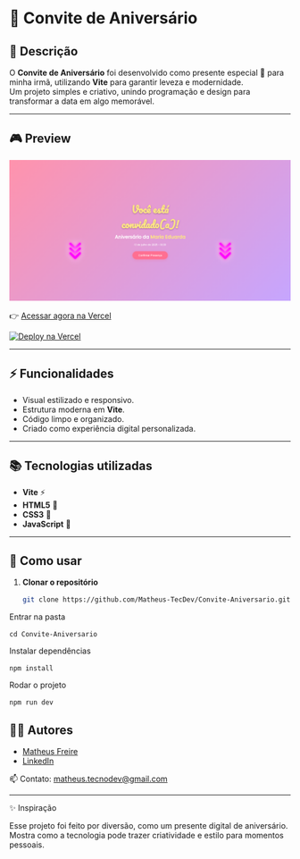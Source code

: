 # 🥳 Convite de Aniversário  

## 📖 Descrição  

O **Convite de Aniversário** foi desenvolvido como presente especial 🎉 para minha irmã, utilizando **Vite** para garantir leveza e modernidade.  
Um projeto simples e criativo, unindo programação e design para transformar a data em algo memorável.  

---

## 🎮 Preview  

![Preview do Projeto](./src/assets/preview.png)

👉 [Acessar agora na Vercel](https://site-convite-aniversario.vercel.app/)  

[![Deploy na Vercel](https://vercel.com/button)](https://site-convite-aniversario.vercel.app/)  

---

## ⚡ Funcionalidades  

- Visual estilizado e responsivo.  
- Estrutura moderna em **Vite**.  
- Código limpo e organizado.  
- Criado como experiência digital personalizada.  

---

## 📚 Tecnologias utilizadas  

- **Vite** ⚡  
- **HTML5** 🧱  
- **CSS3** 🎨  
- **JavaScript** 📜  

---

## 🚀 Como usar  

1. **Clonar o repositório**  

	```bash
	git clone https://github.com/Matheus-TecDev/Convite-Aniversario.git
 
Entrar na pasta

	cd Convite-Aniversario
	
Instalar dependências
	
	npm install
Rodar o projeto

	npm run dev
	
## 👨‍💻 Autores

- [Matheus Freire](https://github.com/Matheus-TecDev)  
- [LinkedIn](https://www.linkedin.com/in/matheus-freire-martins-da-costa-318622376/) 
 
📫 Contato: matheus.tecnodev@gmail.com  

---
	
✨ Inspiração

Esse projeto foi feito por diversão, como um presente digital de aniversário.
Mostra como a tecnologia pode trazer criatividade e estilo para momentos pessoais.
